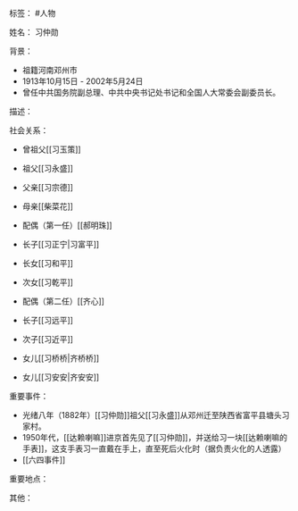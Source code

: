 标签： #人物

姓名：
习仲勋

背景：
- 祖籍河南邓州市
- 1913年10月15日 - 2002年5月24日
- 曾任中共国务院副总理、中共中央书记处书记和全国人大常委会副委员长。

描述：

社会关系：
- 曾祖父[[习玉策]]
- 祖父[[习永盛]]
- 父亲[[习宗德]]
- 母亲[[柴菜花]]
- 配偶（第一任）[[郝明珠]]
- 长子[[习正宁|习富平]]
- 长女[[习和平]]
- 次女[[习乾平]]

- 配偶（第二任）[[齐心]]
- 长子[[习远平]]
- 次子[[习近平]]
- 女儿[[习桥桥|齐桥桥]]
- 女儿[[习安安|齐安安]]

重要事件：
- 光绪八年（1882年）[[习仲勋]]祖父[[习永盛]]从邓州迁至陕西省富平县塘头习家村。
- 1950年代，[[达赖喇嘛]]进京首先见了[[习仲勋]]，并送给习一块[[达赖喇嘛的手表]]，这支手表习一直戴在手上，直至死后火化时（据负责火化的人透露）
- [[六四事件]]

重要地点：

其他：
